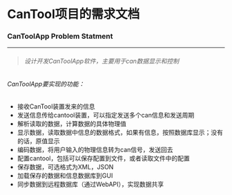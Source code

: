 # CanTool项目的需求文档



### CanToolApp Problem  Statment

---


> ###### 设计开发CanToolApp软件，主要用于can数据显示和控制
######      CanToolApp要实现的功能：

- 接收CanTool装置发来的信息
- 发送信息传给cantool装置，可以指定发送多个can信息和发送周期
- 解析读取的数据，计算数据的具体物理值
- 显示数据，读取数据中信息的数据格式，如果有信息，按照数据库显示；没有的话，原值显示
- 编码数据，将用户输入的物理信息转为can信号，发送回去
- 配置cantool，包括可以保存配置到文件，或者读取文件中的配置
- 保存数据，可选格式为XML，JSON
- 加载保存的数据和信息数据库到GUI
- 同步数据到远程数据库（通过WebAPI），实现数据共享




